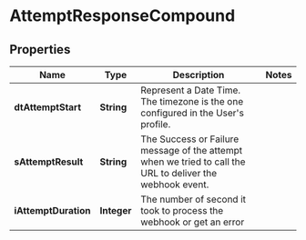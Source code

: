 

# AttemptResponseCompound

## Properties

Name | Type | Description | Notes
------------ | ------------- | ------------- | -------------
**dtAttemptStart** | **String** | Represent a Date Time. The timezone is the one configured in the User&#39;s profile. | 
**sAttemptResult** | **String** | The Success or Failure message of the attempt when we tried to call the URL to deliver the webhook event. | 
**iAttemptDuration** | **Integer** | The number of second it took to process the webhook or get an error | 




